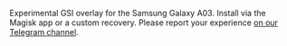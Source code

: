 Experimental GSI overlay for the Samsung Galaxy A03. Install via the Magisk app or a custom recovery. Please report your experience [on our Telegram channel](https://t.me/a035f).